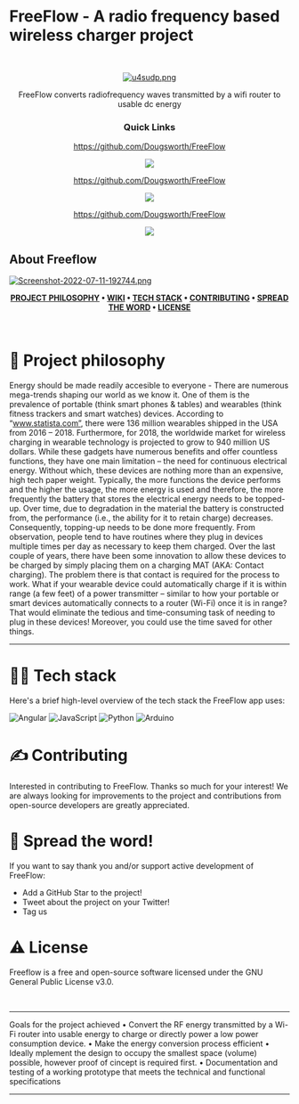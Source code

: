 # FreeFlow - A radio frequency based wireless charger project


<div id="top"></div>
<!--

-->

<!-- PROJECT LOGO -->
<br />
<p align="center">
      <a href="https://im.ge/i/u4sudp"><img src="https://i.im.ge/2022/07/12/u4sudp.png" alt="u4sudp.png" border="0"></a>
</p>






 <p align="center">
  FreeFlow converts radiofrequency waves transmitted by a wifi router to usable dc energy
  </p>


<div align='center'>
  
### Quick Links
  
https://github.com/Dougsworth/FreeFlow
  
<img src='https://img.shields.io/badge/HOMEPAGE-gray?style=for-the-badge'>
  
</a>
  
https://github.com/Dougsworth/FreeFlow
  
<img src='https://img.shields.io/badge/RESEARCH-blue?style=for-the-badge'>
  
</a>
  
https://github.com/Dougsworth/FreeFlow
  
<img src='https://img.shields.io/badge/CASE STUDY-green?style=for-the-badge'>
  
</a>
  
</div>


<!-- ABOUT THE PROJECT -->
## About Freeflow

[![Screenshot-2022-07-11-192744.png](https://i.postimg.cc/3wR8h0Xk/Screenshot-2022-07-11-192744.png)](https://postimg.cc/pmwbYT1v)



<div align="center">

**[PROJECT PHILOSOPHY](https://github.com/) • 
[WIKI](https://github.com/) • 
[TECH STACK](https://github.com/) • 
[CONTRIBUTING](https://github.com/) • 
[SPREAD THE WORD](https://github.com/) • 
[LICENSE](https://github.com/)**

</div>

<br />

# 🥸 Project philosophy
Energy should be made readily accesible to everyone - There are numerous mega-trends shaping our world as we know it.
One of them is the prevalence of
portable (think smart phones & tables) and wearables (think fitness trackers and smart watches) devices.
According to “www.statista.com”, there were 136 million wearables shipped in the USA from 2016 – 2018.
Furthermore, for 2018, the worldwide market for wireless charging in wearable technology is projected
to grow to 940 million US dollars.
While these gadgets have numerous benefits and offer countless functions, they have one main limitation
– the need for continuous electrical energy. Without which, these devices are nothing more than an
expensive, high tech paper weight. Typically, the more functions the device performs and the higher the
usage, the more energy is used and therefore, the more frequently the battery that stores the electrical
energy needs to be topped-up. Over time, due to degradation in the material the battery is constructed
from, the performance (i.e., the ability for it to retain charge) decreases. Consequently, topping-up needs
to be done more frequently. From observation, people tend to have routines where they plug in devices
multiple times per day as necessary to keep them charged. Over the last couple of years, there have been
some innovation to allow these devices to be charged by simply placing them on a charging MAT (AKA:
Contact charging). The problem there is that contact is required for the process to work.
What if your wearable device could automatically charge if it is within range (a few feet) of a power
transmitter – similar to how your portable or smart devices automatically connects to a router (Wi-Fi)
once it is in range?
That would eliminate the tedious and time-consuming task of needing to plug in these devices! Moreover,
you could use the time saved for other things.
________________________________________________________



# 👨‍💻 Tech stack

Here's a brief high-level overview of the tech stack the FreeFlow app uses:

![Angular](https://img.shields.io/badge/angular-%23DD0031.svg?style=for-the-badge&logo=angular&logoColor=white)
![JavaScript](https://img.shields.io/badge/javascript-%23323330.svg?style=for-the-badge&logo=javascript&logoColor=%23F7DF1E)
![Python](https://img.shields.io/badge/python-3670A0?style=for-the-badge&logo=python&logoColor=ffdd54)
![Arduino](https://img.shields.io/badge/-Arduino-00979D?style=for-the-badge&logo=Arduino&logoColor=white)


# ✍️ Contributing

Interested in contributing to FreeFlow. Thanks so much for your interest! We are always looking for improvements to the project and contributions from open-source developers are greatly appreciated.


# 🌟 Spread the word!

If you want to say thank you and/or support active development of FreeFlow:

- Add a GitHub Star to the project!
- Tweet about the project on your Twitter!
- Tag us 




# ⚠️ License

Freeflow is a free and open-source software licensed under the GNU General Public License v3.0. 

<br />

---


Goals for the project achieved
• Convert the RF energy transmitted by a Wi-Fi router into usable energy to charge or directly power
a low power consumption device.
• Make the energy conversion process efficient
• Ideally mplement the design to occupy the smallest space (volume) possible, however proof of cincept is required first.
• Documentation and testing of a working prototype that meets the technical and functional
specifications 
_____________________________________________

